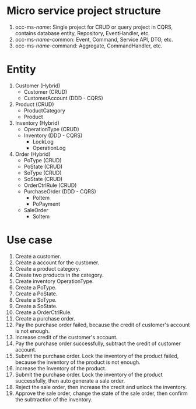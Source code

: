 # Micro service project structure
1. occ-ms-_name_: Single project for CRUD or query project in CQRS, contains database entity, Repository, EventHandler, etc.
2. occ-ms-_name_-common: Event, Command, Service API, DTO, etc.
3. occ-ms-_name_-command: Aggregate, CommandHandler, etc.

# Entity
1. Customer (Hybrid)
    - Customer (CRUD)
    - CustomerAccount (DDD - CQRS)
2. Product (CRUD)
    - ProductCategory
    - Product
3. Inventory (Hybrid)
    - OperationType (CRUD)
    - Inventory (DDD - CQRS)
        * LockLog
        * OperationLog
4. Order (Hybrid)
    - PoType (CRUD)
    - PoState (CRUD)
    - SoType (CRUD)
    - SoState (CRUD)
    - OrderCtrlRule (CRUD)
    - PurchaseOrder (DDD - CQRS)
        * PoItem
        * PoPayment
    - SaleOrder
        * SoItem

# Use case
1. Create a customer.
2. Create a account for the customer.
3. Create a product category.
4. Create two products in the category.
5. Create inventory OperationType.
6. Create a PoType.
7. Create a PoState.
8. Create a SoType.
9. Create a SoState.
10. Create a OrderCtrlRule.
11. Create a purchase order.
12. Pay the purchase order failed, because the credit of customer's account is not enough.
13. Increase credit of the customer's account.
14. Pay the purchase order successfully, subtract the credit of customer account.
15. Submit the purchase order. Lock the inventory of the product failed, because the inventory of the product is not enough.
16. Increase the inventory of the product.
17. Submit the purchase order. Lock the inventory of the product successfully, then auto generate a sale order.
18. Reject the sale order, then increase the credit and unlock the inventory.
19. Approve the sale order, change the state of the sale order, then confirm the subtraction of the inventory.
